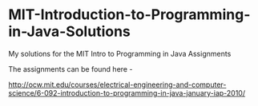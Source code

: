 # MIT-Introduction-to-Programming-in-Java-Solutions
My solutions for the MIT Intro to Programming in Java Assignments

The assignments can be found here - 

http://ocw.mit.edu/courses/electrical-engineering-and-computer-science/6-092-introduction-to-programming-in-java-january-iap-2010/

